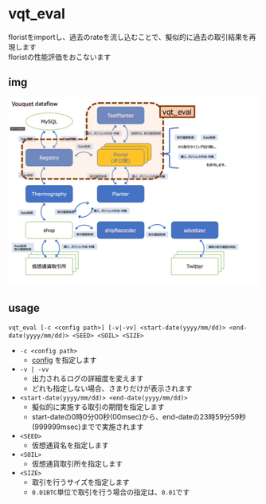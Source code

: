 vqt_eval
===
floristをimportし、過去のrateを流し込むことで、擬似的に過去の取引結果を再現します  
floristの性能評価をおこないます

## img

![img](../media/vqt_eval.png)

## usage
```
vqt_eval [-c <config path>] [-v|-vv] <start-date(yyyy/mm/dd)> <end-date(yyyy/mm/dd)> <SEED> <SOIL> <SIZE>
```

* `-c <config path>`
	* [config](../../../var.in/service/vouquet/etc/vouquet.conf) を指定します
* `-v | -vv`
	* 出力されるログの詳細度を変えます
	* どれも指定しない場合、さまりだけが表示されます
* `<start-date(yyyy/mm/dd)> <end-date(yyyy/mm/dd)>`
	* 擬似的に実施する取引の期間を指定します
	* start-dateの0時0分00秒(00msec)から、end-dateの23時59分59秒(999999msec)までで実施されます
* `<SEED>`
	* 仮想通貨名を指定します
* `<SOIL>`
	* 仮想通貨取引所を指定します
* `<SIZE>`
	* 取引を行うサイズを指定します
	* `0.01BTC`単位で取引を行う場合の指定は、`0.01`です

